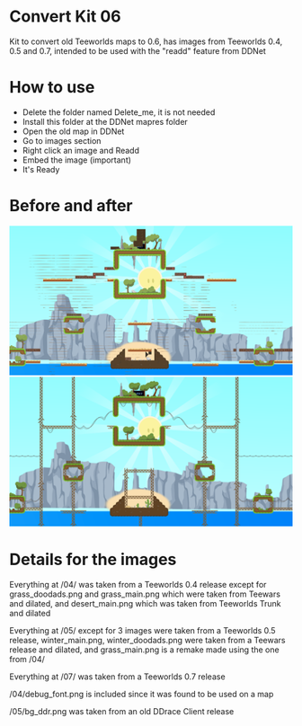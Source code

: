 # Convert Kit 06
 Kit to convert old Teeworlds maps to 0.6, has images from Teeworlds 0.4, 0.5 and 0.7, intended to be used with the "readd" feature from DDNet

# How to use

- Delete the folder named Delete_me, it is not needed
- Install this folder at the DDNet mapres folder
- Open the old map in DDNet
- Go to images section
- Right click an image and Readd
- Embed the image (important)
- It's Ready

# Before and after

![before](https://raw.githubusercontent.com/M0REKZ/Convert-Kit-06/main/Delete_me/before.png)
![after](https://raw.githubusercontent.com/M0REKZ/Convert-Kit-06/main/Delete_me/after.png)

# Details for the images

Everything at /04/ was taken from a Teeworlds 0.4 release except for grass_doodads.png and grass_main.png which were taken from Teewars and dilated, and desert_main.png which was taken from Teeworlds Trunk and dilated

Everything at /05/ except for 3 images were taken from a Teeworlds 0.5 release, winter_main.png, winter_doodads.png were taken from a Teewars release and dilated, and grass_main.png is a remake made using the one from /04/

Everything at /07/ was taken from a Teeworlds 0.7 release

/04/debug_font.png is included since it was found to be used on a map

/05/bg_ddr.png was taken from an old DDrace Client release
